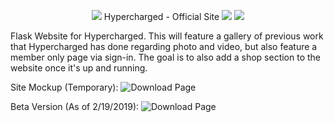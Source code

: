  <p align="center">
    <img src="https://github.com/hypercharged/Hypercharged-Flask/blob/deploy/hypercharged.svg">
    Hypercharged - Official Site 
    <img src="https://img.shields.io/badge/build-passing-brightgreen.svg">
    <img src="https://img.shields.io/badge/python-3.5%20%7C%203.6%20%7C%203.7-blue.svg">
</p>
Flask Website for Hypercharged. This will feature a gallery of previous work that Hypercharged has done regarding photo and video, but also feature a member only page via sign-in. The goal is to also add a shop section to the website once it's up and running.

Site Mockup (Temporary):
![Download Page](https://i.ibb.co/Jd9bm9s/Hypercharged.png)

Beta Version (As of 2/19/2019):
![Download Page](https://i.gyazo.com/ae4ab48141685bb742111e19eb4f1e62.jpg)
